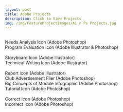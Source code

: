 ```yaml
---
layout: post
title: Adobe Projects
description: Click to View Projects
img: /img/FeatureProjectImages/Ai n Ps Projects.jpg
---
```


 
<div class="img_row">
	<img class="col half" src="{{ site.baseurl }}/img/AinPSProjects/Needs Analysis.jpg" alt="" title= "Needs Analysis Icon (Adobe Photoshop)"/>
	<img class="col half" src="{{ site.baseurl }}/img//AinPSProjects/Program Evaluation.jpg" alt="" title= "Program Evaluation Icon (Adobe Illustrator & Photoshop)"/>
</div>
<div class="three">
	<div class="col half caption">
		Needs Analysis Icon (Adobe Photoshop)
	</div>
	<div class="col half caption">
		Program Evaluation Icon (Adobe Illustrator & Photoshop)
	</div>

</div>

<div class="img_row">
	<img class="col half" src="{{ site.baseurl }}/img/AinPSProjects/Storyboard Icon.jpg" alt="" title= "Storyboard Icon (Adobe Illustrator)"/>
	<img class="col half" src="{{ site.baseurl }}/img//AinPSProjects/Technical Writing Paper Icon.jpg" alt="" title= "Technical Writing Icon (Adobe Illustrator)"/>

</div>
<div class="three">
	<div class="col half caption">
		Storyboard Icon (Adobe Illustrator)
	</div>
	<div class="col half caption">
		Technical Writing Icon (Adobe Illustrator)
	</div>
</div>

<div class="img_row">
	<img class="col one" src="{{ site.baseurl }}/img//AinPSProjects/Report Icon.jpg" alt="" title= "Report Icon (Adobe Illustrator)"/> 
	<img class="col one" src="{{ site.baseurl }}/img/AinPSProjects/SECME.jpg" alt="" title= "Club Advertisement Flier (Adobe Photoshop)"/>
	<img class="col one" src="{{ site.baseurl }}/img//AinPSProjects/WTM.jpg" alt="" title= "Big Concepts of Module Infographic (Adobe Photoshop)"/>
</div>
<div class="three">
	<div class="col one caption">
		Report Icon (Adobe Illustrator)
	</div>
	<div class="col one caption">
		Club Advertisement Flier (Adobe Photoshop)
	</div>
	<div class="col one caption">
		Big Concepts of Module Infographic (Adobe Photoshop)
	</div>
</div>

<div class="img_row">
	<img class="col half" src="{{ site.baseurl }}/img//AinPSProjects/Tutorial Icon.jpg" alt="" title= "Tutorial Icon (Adobe Photoshop)"/>
</div>
<div class="three">
	<div class="col half caption">
		Tutorial Icon (Adobe Photoshop)
	</div>
</div>

<div class="img_row">
	<img class="col one" src="{{ site.baseurl }}/img//AinPSProjects/Correct Icon.jpg" alt="" title= "Correct Icon (Adobe Photoshop)"/> 
	<img class="col one" src="{{ site.baseurl }}/img/AinPSProjects/Incorrect Icon.jpg" alt="" title= "Incorrect Icon (Adobe Photoshop)"/>
</div>
<div class="three">
	<div class="col one caption">
		Correct Icon (Adobe Photoshop)
	</div>
	<div class="col one caption">
		Incorrect Icon (Adobe Photoshop)
	</div>
</div>